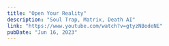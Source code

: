 ```yaml
---
title: "Open Your Reality"
description: "Soul Trap, Matrix, Death AI"
link: "https://www.youtube.com/watch?v=gtyzNBodeNE"
pubDate: "Jun 16, 2023"
---
```

